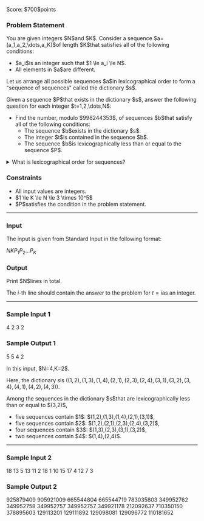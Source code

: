 
<div>

<span>

<span>

<p>
Score: $700$points
</p>

<div>

<section>

### **Problem Statement**

<p>
You are given integers $N$and $K$. Consider a sequence $a=(a_1,a_2,\dots,a_K)$of length $K$that satisfies all of the following conditions:
</p>

<ul>

<li>
$a_i$is an integer such that $1 \le a_i \le N$.
</li>

<li>
All elements in $a$are different.
</li>

</ul>

<p>
Let us arrange all possible sequences $a$in lexicographical order to form a "sequence of sequences" called the dictionary $s$.
</p>

<p>
Given a sequence $P$that exists in the dictionary $s$, answer the following question for each integer $t=1,2,\dots,N$:
</p>

<ul>

<li>
Find the number, modulo $998244353$, of sequences $b$that satisfy all of the following conditions:
<ul>

<li>
The sequence $b$exists in the dictionary $s$.
</li>

<li>
The integer $t$is contained in the sequence $b$.
</li>

<li>
The sequence $b$is lexicographically less than or equal to the sequence $P$.
</li>

</ul>

</li>

</ul>

<details>

<summary>
What is lexicographical order for sequences?
</summary>
A sequence $A = (A_1, \ldots, A_{|A|})$is 
<strong>
lexicographically strictly less
</strong>
than $B = (B_1, \ldots, B_{|B|})$if and only if 1. or 2. below is satisfied:

<ol>

<li>
$|A|<|B|$and $(A_{1},\ldots,A_{|A|}) = (B_1,\ldots,B_{|A|})$.
</li>

<li>
There is an integer $1\leq i\leq \min\{|A|,|B|\}$that satisfies both of the following:

<ul>

<li>
$(A_{1},\ldots,A_{i-1}) = (B_1,\ldots,B_{i-1})$
</li>

<li>
$A_i < B_i$
</li>

</ul>

</li>

</ol>

</details>

</section>

</div>

<div>

<section>

### **Constraints**

<ul>

<li>
All input values are integers.
</li>

<li>
$1 \le K \le N \le 3 \times 10^5$
</li>

<li>
$P$satisfies the condition in the problem statement.
</li>

</ul>

</section>

</div>

---

<div>

<div>

<section>

### **Input**

<p>
The input is given from Standard Input in the following format:
</p>

<div>

$N$$K$$P_1$$P_2$$\dots$$P_K$
</div>

</section>

</div>

<div>

<section>

### **Output**

<p>
Print $N$lines in total.

The $i$-th line should contain the answer to the problem for $t=i$as an integer.
</p>

</section>

</div>

</div>

---

<div>

<section>

### **Sample Input 1**

<div>

4 2
3 2

</div>

</section>

</div>

<div>

<section>

### **Sample Output 1**

<div>

5
5
4
2

</div>

<p>
In this input, $N=4,K=2$.

Here, the dictionary $s$is $((1,2),(1,3),(1,4),(2,1),(2,3),(2,4),(3,1),(3,2),(3,4),(4,1),(4,2),(4,3))$.
</p>

<p>
Among the sequences in the dictionary $s$that are lexicographically less than or equal to $(3,2)$,
</p>

<ul>

<li>
five sequences contain $1$: $(1,2),(1,3),(1,4),(2,1),(3,1)$,
</li>

<li>
five sequences contain $2$: $(1,2),(2,1),(2,3),(2,4),(3,2)$,
</li>

<li>
four sequences contain $3$: $(1,3),(2,3),(3,1),(3,2)$,
</li>

<li>
two sequences contain $4$: $(1,4),(2,4)$.
</li>

</ul>

</section>

</div>

---

<div>

<section>

### **Sample Input 2**

<div>

18 13
5 13 11 2 18 1 10 15 17 4 12 7 3

</div>

</section>

</div>

<div>

<section>

### **Sample Output 2**

<div>

925879409
905921009
665544804
665544719
783035803
349952762
349952758
349952757
349952757
349921178
212092637
710350150
378895603
129113201
129111892
129098081
129096772
110181652

</div>

</section>

</div>

</span>

</span>

</div>
